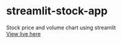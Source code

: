 # streamlit-stock-app
Stock price and volume chart using streamlit<br/>
<a href="https://stock-price-volume.herokuapp.com">View live here</a>
